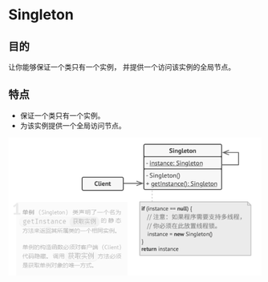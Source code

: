 # Singleton

## 目的

让你能够保证一个类只有一个实例， 并提供一个访问该实例的全局节点。

## 特点

- 保证一个类只有一个实例。
- 为该实例提供一个全局访问节点。

![Singleton](Singleton.png)
